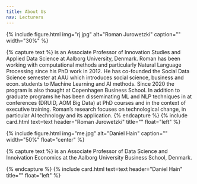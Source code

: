 ```yaml
---
title: About Us
nav: Lecturers
---
```


{% include figure.html img="rj.jpg" alt="Roman Jurowetzki" caption="" width="30%" %}

{% capture text %}
is an Associate Professor of Innovation Studies and Applied Data Science at Aalborg University, Denmark. Roman has been working with computational methods and particularly Natural Language Processing since his PhD work in 2012. He has co-founded the Social Data Science semester at AAU which introduces social science, business and econ. students to Machine Learning and AI methods. Since 2020 the program is also thought at Copenhagen Business School. In addition to graduate programs he has been disseminating ML and NLP techniques in at conferences (DRUID, AOM Big Data) at PhD courses and in the context of executive training. Roman’s research focuses on technological change, in particular AI technology and its application.
{% endcapture %}
{% include card.html text=text header="Roman Jurowetzki" title="" float="left" %}


{% include figure.html img="me.jpg" alt="Daniel Hain" caption="" width="50%" float="center" %}

{% capture text %}
is an Associate Professor of Data Science and Innoivation Economics at the Aalborg University Business School, Denmark. 


{% endcapture %}
{% include card.html text=text header="Daniel Hain" title="" float="left" %}
